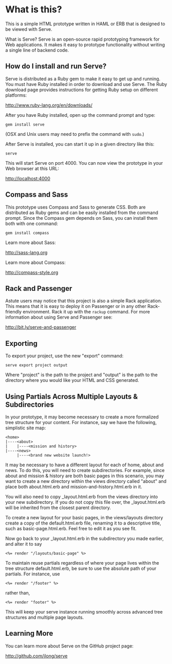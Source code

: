 What is this?
=============

This is a simple HTML prototype written in HAML or ERB that is designed to be
viewed with Serve.

What is Serve? Serve is an open-source rapid prototyping framework for Web
applications. It makes it easy to prototype functionality without writing a
single line of backend code.


How do I install and run Serve?
-------------------------------

Serve is distributed as a Ruby gem to make it easy to get up and running. You
must have Ruby installed in order to download and use Serve. The Ruby download
page provides instructions for getting Ruby setup on different platforms:

<http://www.ruby-lang.org/en/downloads/>

After you have Ruby installed, open up the command prompt and type:

    gem install serve

(OSX and Unix users may need to prefix the command with `sudo`.)

After Serve is installed, you can start it up in a given directory like this:

    serve

This will start Serve on port 4000. You can now view the prototype in your
Web browser at this URL:

<http://localhost:4000>


Compass and Sass
----------------

This prototype uses Compass and Sass to generate CSS. Both are distributed as
Ruby gems and can be easily installed from the command prompt. Since the
Compass gem depends on Sass, you can install them both with one command:

    gem install compass

Learn more about Sass:

<http://sass-lang.org>

Learn more about Compass:

<http://compass-style.org>


Rack and Passenger
------------------

Astute users may notice that this project is also a simple Rack application.
This means that it is easy to deploy it on Passenger or in any other
Rack-friendly environment. Rack it up with the `rackup` command. For more
information about using Serve and Passenger see:

<http://bit.ly/serve-and-passenger>


Exporting
---------

To export your project, use the new "export" command:

    serve export project output

Where "project" is the path to the project and "output" is the path to the
directory where you would like your HTML and CSS generated.


Using Partials Across Multiple Layouts & Subdirectories
------------------------------------
In your prototype, it may become necessary to create a more formalized tree structure for your content. For instance, say we have the following, simplistic site map:

    <home>
    |----<about>
    |    |----<mission and history>
    |----<news>
         |----<brand new website launch!>
    
It may be necessary to have a different layout for each of home, about and news. To do this, you will need to create subdirectories. For example, since about and mission & history are both basic pages in this scenario, you may want to create a new directory within the views directory called "about" and place both about.html.erb and mission-and-history.html.erb in it.

You will also need to copy \_layout.html.erb from the views directory into your new subdirectory. If you do not copy this file over, the \_layout.html.erb will be inherited from the closest parent directory.

To create a new layout for your basic pages, in the views/layouts directory create a copy of the default.html.erb file, renaming it to a descriptive title, such as basic-page.html.erb. Feel free to edit it as you see fit.

Now go back to your \_layout.html.erb in the subdirectory you made earlier, and alter it to say

    <%= render "/layouts/basic-page" %>

To maintain reuse partials regardless of where your page lives within the tree structure default.html.erb, be sure to use the absolute path of your partials. For instance, use

    <%= render "/footer" %>

rather than,

    <%= render "footer" %>

This will keep your serve instance running smoothly across advanced tree structures and multiple page layouts. 
    
    
Learning More
-------------

You can learn more about Serve on the GitHub project page:

<http://github.com/jlong/serve>
